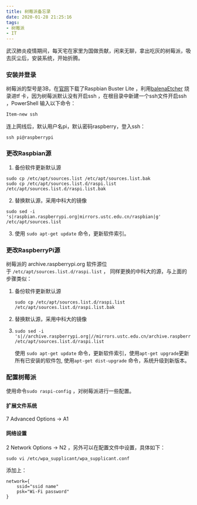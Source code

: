 ```yaml
---
title: 树莓派备忘录
date: 2020-01-28 21:25:16
tags: 
- 树莓派
- IT
---
```


武汉肺炎疫情期间，每天宅在家里为国做贡献，闲来无聊，拿出吃灰的树莓派，吸去灰尘后，安装系统，开始折腾。

### 安装并登录

树莓派的型号是3B，在[官网](https://www.raspberrypi.org/ "Teach, Learn, and Make with Raspberry Pi – Raspberry Pi" )下载了Raspbian Buster Lite ，利用[balenaEtcher](https://www.balena.io/etcher/) 烧录进tf 卡，因为树莓派默认没有开启ssh ，在根目录中新建一个ssh文件开启ssh ，PowerShell 输入以下命令：

```powershell
Item-new ssh
```

连上网线后，默认用户名pi，默认密码raspberry，登入ssh：

```shell
ssh pi@raspberrypi
```

### 更改Raspbian源

1. 备份软件更新默认源

```shell
sudo cp /etc/apt/sources.list /etc/apt/sources.list.bak
sudo cp /etc/apt/sources.list.d/raspi.list /etc/apt/sources.list.d/raspi.list.bak
```

2. 替换默认源，采用中科大的镜像

```shell
sudo sed -i 's|raspbian.raspberrypi.org|mirrors.ustc.edu.cn/raspbian|g' /etc/apt/sources.list
```

3. 使用 `sudo apt-get update` 命令，更新软件索引。 

### 更改RaspberryPi源

树莓派的 archive.raspberrypi.org 软件源位于 `/etc/apt/sources.list.d/raspi.list` ， 同样更换的中科大的源，与上面的步骤类似：

1. 备份软件更新默认源

   ```shell
   sudo cp /etc/apt/sources.list.d/raspi.list /etc/apt/sources.list.d/raspi.list.bak
   ```

2. 替换默认源，采用中科大的镜像

3. ```shell
   sudo sed -i 's|//archive.raspberrypi.org|//mirrors.ustc.edu.cn/archive.raspberrypi.org|g' /etc/apt/sources.list.d/raspi.list
   ```

    使用 `sudo apt-get update` 命令，更新软件索引，使用`apt-get upgrade`更新所有已安装的软件包, 使用`apt-get dist-upgrade` 命令，系统升级到新版本。

### 配置树莓派

使用命令`sudo raspi-config` ，对树莓派进行一些配置。

#### 扩展文件系统

7 Advanced Options -> A1

#### 网络设置

2 Network Options -> N2 ，另外可以在配置文件中设置，具体如下：

```shell
sudo vi /etc/wpa_supplicant/wpa_supplicant.conf
```

添加上：

```
network={
	ssid="ssid name"
	psk="Wi-Fi password"
}
```

